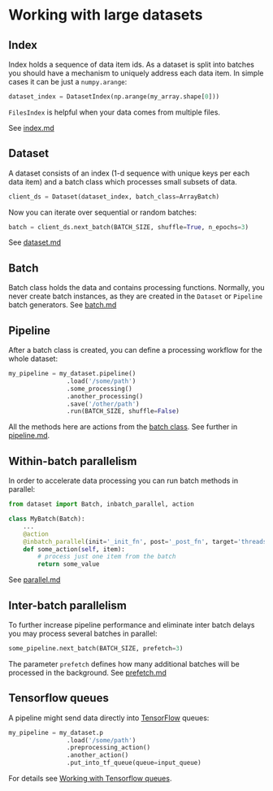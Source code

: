 # Working with large datasets

## Index
Index holds a sequence of data item ids. As a dataset is split into batches you should have a mechanism to uniquely address each data item.
In simple cases it can be just a `numpy.arange`:
```python
dataset_index = DatasetIndex(np.arange(my_array.shape[0]))
```
`FilesIndex` is helpful when your data comes from multiple files.

See [index.md](index.md)


## Dataset
A dataset consists of an index (1-d sequence with unique keys per each data item) and a batch class which processes small subsets of data.
```python
client_ds = Dataset(dataset_index, batch_class=ArrayBatch)
```
Now you can iterate over sequential or random batches:
```python
batch = client_ds.next_batch(BATCH_SIZE, shuffle=True, n_epochs=3)
```
See [dataset.md](dataset.md)


## Batch
Batch class holds the data and contains processing functions.
Normally, you never create batch instances, as they are created in the `Dataset` or `Pipeline` batch generators.
See [batch.md](batch.md)


## Pipeline
After a batch class is created, you can define a processing workflow for the whole dataset:
```python
my_pipeline = my_dataset.pipeline()
                .load('/some/path')
                .some_processing()
                .another_processing()
                .save('/other/path')
                .run(BATCH_SIZE, shuffle=False)
```
All the methods here are actions from the [batch class](batch.md).
See further in [pipeline.md](pipeline.md).


## Within-batch parallelism
In order to accelerate data processing you can run batch methods in parallel:
```python
from dataset import Batch, inbatch_parallel, action

class MyBatch(Batch):
    ...
    @action
    @inbatch_parallel(init='_init_fn', post='_post_fn', target='threads')
    def some_action(self, item):
        # process just one item from the batch
        return some_value
```
See [parallel.md](parallel.md)


## Inter-batch parallelism
To further increase pipeline performance and eliminate inter batch delays you may process several batches in parallel:
```python
some_pipeline.next_batch(BATCH_SIZE, prefetch=3)
```
The parameter `prefetch` defines how many additional batches will be processed in the background.
See [prefetch.md](prefetch.md)


## Tensorflow queues
A pipeline might send data directly into [TensorFlow](https://www.tensorflow.org) queues:
```python
my_pipeline = my_dataset.p
                .load('/some/path')
                .preprocessing_action()
                .another_action()
                .put_into_tf_queue(queue=input_queue)
```
For details see [Working with Tensorflow queues](tf_queue.md).